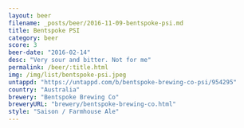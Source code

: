 ```yaml
---
layout: beer
filename: _posts/beer/2016-11-09-bentspoke-psi.md
title: Bentspoke PSI
category: beer
score: 3
beer-date: "2016-02-14"
desc: "Very sour and bitter. Not for me"
permalink: /beer/:title.html
img: /img/list/bentspoke-psi.jpeg
untappd: "https://untappd.com/b/bentspoke-brewing-co-psi/954295"
country: "Australia"
brewery: "Bentspoke Brewing Co"
breweryURL: "brewery/bentspoke-brewing-co.html"
style: "Saison / Farmhouse Ale"
---
```

